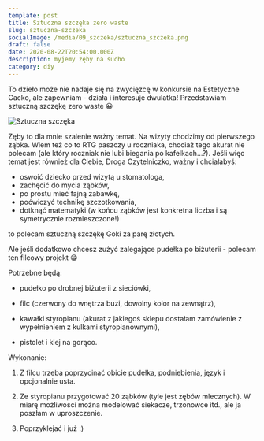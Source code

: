 ```yaml
---
template: post
title: Sztuczna szczęka zero waste
slug: sztuczna-szczeka
socialImage: /media/09_szczeka/sztuczna_szczeka.png
draft: false
date: 2020-08-22T20:54:00.000Z
description: myjemy zęby na sucho
category: diy
---
```


 To dzieło może nie nadaje się na zwycięzcę w konkursie na Estetyczne Cacko, ale zapewniam - działa i interesuje dwulatka! Przedstawiam sztuczną szczękę zero waste 😀

 ![Sztuczna szczęka](/media/09_szczeka/sztuczna_szczeka.jpg "Sztuczna szczęka")

Zęby to dla mnie szalenie ważny temat. Na wizyty chodzimy od pierwszego ząbka. Wiem też co to RTG paszczy u roczniaka, chociaż tego akurat nie polecam (ale który roczniak nie lubi biegania po kafelkach...?). Jeśli więc temat jest również dla Ciebie, Droga Czytelniczko, ważny i chciałabyś:

* oswoić dziecko przed wizytą u stomatologa,
* zachęcić do mycia ząbków,
* po prostu mieć fajną zabawkę,
* poćwiczyć technikę szczotkowania,
* dotknąć matematyki (w końcu ząbków jest konkretna liczba i są symetrycznie rozmieszczone!)

to polecam sztuczną szczękę Goki za parę złotych.  

Ale jeśli dodatkowo chcesz zużyć zalegające pudełka po biżuterii - polecam ten filcowy projekt 😁



Potrzebne będą:

- pudełko po drobnej biżuterii z sieciówki,

- filc (czerwony do wnętrza buzi, dowolny kolor na zewnątrz),

- kawałki styropianu (akurat z jakiegoś sklepu dostałam zamówienie z wypełnieniem z kulkami styropianownymi),

- pistolet i klej na gorąco. 



Wykonanie:

1. Z filcu trzeba poprzycinać obicie pudełka, podniebienia,  język i opcjonalnie usta. 

2. Ze styropianu przygotować 20 ząbków (tyle jest zębów mlecznych). W miarę możliwości można modelować siekacze, trzonowce itd., ale ja poszłam w uproszczenie.

3. Poprzyklejać i już :)

